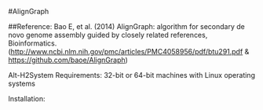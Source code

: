 #AlignGraph


##Reference:
Bao E, et al. (2014) AlignGraph: algorithm for secondary de novo genome assembly guided by closely related references, Bioinformatics.  (http://www.ncbi.nlm.nih.gov/pmc/articles/PMC4058956/pdf/btu291.pdf & https://github.com/baoe/AlignGraph)  

Alt-H2System Requirements:
32-bit or 64-bit machines with Linux operating systems

Installation:


